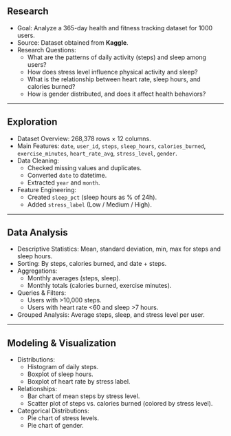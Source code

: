 ## Research
- Goal: Analyze a 365-day health and fitness tracking dataset for 1000 users.  
- Source: Dataset obtained from **Kaggle**.  
- Research Questions:  
  - What are the patterns of daily activity (steps) and sleep among users?  
  - How does stress level influence physical activity and sleep?  
  - What is the relationship between heart rate, sleep hours, and calories burned?  
  - How is gender distributed, and does it affect health behaviors?  

---

## Exploration
- Dataset Overview: 268,378 rows × 12 columns.  
- Main Features: `date`, `user_id`, `steps`, `sleep_hours`, `calories_burned`, `exercise_minutes`, `heart_rate_avg`, `stress_level`, `gender`.  
- Data Cleaning:  
  - Checked missing values and duplicates.  
  - Converted `date` to datetime.  
  - Extracted `year` and `month`.  
- Feature Engineering:  
  - Created `sleep_pct` (sleep hours as % of 24h).  
  - Added `stress_label` (Low / Medium / High).  

---

## Data Analysis
- Descriptive Statistics: Mean, standard deviation, min, max for steps and sleep hours.  
- Sorting: By steps, calories burned, and date + steps.  
- Aggregations:  
  - Monthly averages (steps, sleep).  
  - Monthly totals (calories burned, exercise minutes).  
- Queries & Filters:  
  - Users with >10,000 steps.  
  - Users with heart rate <60 and sleep >7 hours.  
- Grouped Analysis: Average steps, sleep, and stress level per user.  

---

## Modeling & Visualization
- Distributions:  
  - Histogram of daily steps.  
  - Boxplot of sleep hours.  
  - Boxplot of heart rate by stress label.  
- Relationships:  
  - Bar chart of mean steps by stress level.  
  - Scatter plot of steps vs. calories burned (colored by stress level).  
- Categorical Distributions:  
  - Pie chart of stress levels.  
  - Pie chart of gender.  
